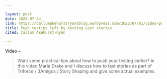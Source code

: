 ```yaml
---

layout: post
date: 2022-07-24
link: https://callumakehurstryansblog.wordpress.com/2022/07/01/video-push-testing-left-by-testing-user-stories/ 
title: Push testing left by testing user stories
cited: Callum Akehurst-Ryan

---
```


Video – 

> Want some practical tips about how to push your testing earlier? in this video Marie Drake and I discuss how to test stories as part of Triforce / 3Amigos / Story Shaping and give some actual examples.
